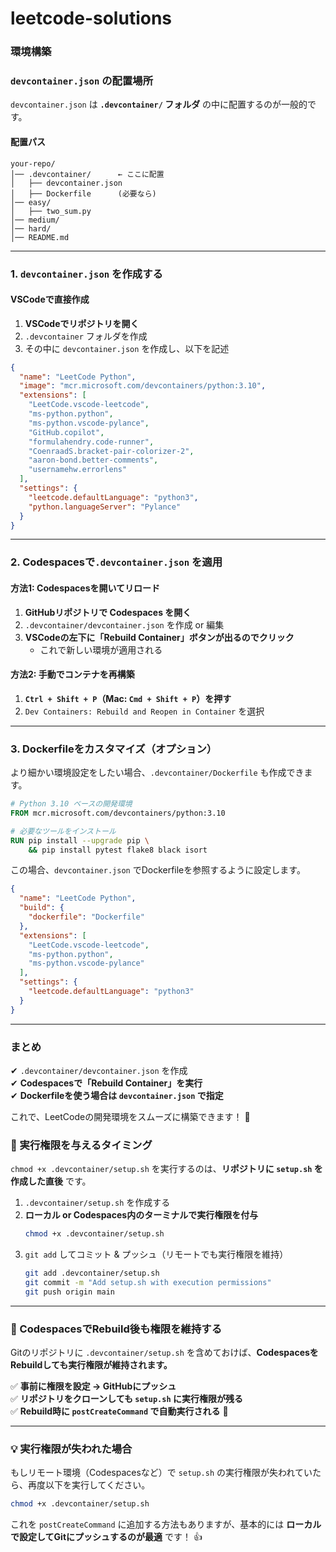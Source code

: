 # leetcode-solutions


### 環境構築
### **`devcontainer.json` の配置場所**
`devcontainer.json` は **`.devcontainer/` フォルダ** の中に配置するのが一般的です。  

#### **配置パス**
```
your-repo/
│── .devcontainer/      ← ここに配置
│   ├── devcontainer.json
│   ├── Dockerfile      (必要なら)
│── easy/
│   ├── two_sum.py
│── medium/
│── hard/
│── README.md
```

---

### **1. `devcontainer.json` を作成する**
#### **VSCodeで直接作成**
1. **VSCodeでリポジトリを開く**
2. `.devcontainer` フォルダを作成
3. その中に `devcontainer.json` を作成し、以下を記述

```json
{
  "name": "LeetCode Python",
  "image": "mcr.microsoft.com/devcontainers/python:3.10", 
  "extensions": [
    "LeetCode.vscode-leetcode",
    "ms-python.python",
    "ms-python.vscode-pylance",
    "GitHub.copilot",
    "formulahendry.code-runner",
    "CoenraadS.bracket-pair-colorizer-2",
    "aaron-bond.better-comments",
    "usernamehw.errorlens"
  ],
  "settings": {
    "leetcode.defaultLanguage": "python3",
    "python.languageServer": "Pylance"
  }
}
```

---

### **2. Codespacesで`.devcontainer.json` を適用**
#### **方法1: Codespacesを開いてリロード**
1. **GitHubリポジトリで Codespaces を開く**
2. `.devcontainer/devcontainer.json` を作成 or 編集
3. **VSCodeの左下に「Rebuild Container」ボタンが出るのでクリック**
   - これで新しい環境が適用される

#### **方法2: 手動でコンテナを再構築**
1. **`Ctrl + Shift + P`（Mac: `Cmd + Shift + P`）を押す**
2. `Dev Containers: Rebuild and Reopen in Container` を選択

---

### **3. Dockerfileをカスタマイズ（オプション）**
より細かい環境設定をしたい場合、`.devcontainer/Dockerfile` も作成できます。

```dockerfile
# Python 3.10 ベースの開発環境
FROM mcr.microsoft.com/devcontainers/python:3.10

# 必要なツールをインストール
RUN pip install --upgrade pip \
    && pip install pytest flake8 black isort
```

この場合、`devcontainer.json` でDockerfileを参照するように設定します。

```json
{
  "name": "LeetCode Python",
  "build": {
    "dockerfile": "Dockerfile"
  },
  "extensions": [
    "LeetCode.vscode-leetcode",
    "ms-python.python",
    "ms-python.vscode-pylance"
  ],
  "settings": {
    "leetcode.defaultLanguage": "python3"
  }
}
```

---

### **まとめ**
✔ `.devcontainer/devcontainer.json` を作成  
✔ **Codespacesで「Rebuild Container」を実行**  
✔ **Dockerfileを使う場合は `devcontainer.json` で指定**

これで、LeetCodeの開発環境をスムーズに構築できます！ 🚀

### **📌 実行権限を与えるタイミング**
`chmod +x .devcontainer/setup.sh` を実行するのは、**リポジトリに `setup.sh` を作成した直後** です。

1. `.devcontainer/setup.sh` を作成する
2. **ローカル or Codespaces内のターミナルで実行権限を付与**
   ```sh
   chmod +x .devcontainer/setup.sh
   ```
3. `git add` してコミット & プッシュ（リモートでも実行権限を維持）
   ```sh
   git add .devcontainer/setup.sh
   git commit -m "Add setup.sh with execution permissions"
   git push origin main
   ```

---

### **🔄 CodespacesでRebuild後も権限を維持する**
Gitのリポジトリに `.devcontainer/setup.sh` を含めておけば、**CodespacesをRebuildしても実行権限が維持されます。**

✅ **事前に権限を設定 → GitHubにプッシュ**  
✅ **リポジトリをクローンしても `setup.sh` に実行権限が残る**  
✅ **Rebuild時に `postCreateCommand` で自動実行される** 🚀

---

### **💡 実行権限が失われた場合**
もしリモート環境（Codespacesなど）で `setup.sh` の実行権限が失われていたら、再度以下を実行してください。

```sh
chmod +x .devcontainer/setup.sh
```

これを `postCreateCommand` に追加する方法もありますが、基本的には **ローカルで設定してGitにプッシュするのが最適** です！ 👍